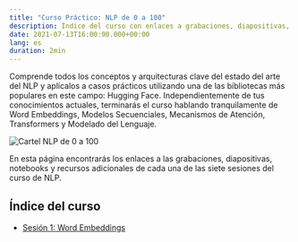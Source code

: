 ```yaml
---
title: "Curso Práctico: NLP de 0 a 100"
description: Índice del curso con enlaces a grabaciones, diapositivas, notebooks y recursos adicionales.
date: 2021-07-13T16:00:00.000+00:00
lang: es
duration: 2min
---
```


Comprende todos los conceptos y arquitecturas clave del estado del arte del NLP y aplícalos a casos prácticos utilizando una de las bibliotecas más populares en este campo: Hugging Face. Independientemente de tus conocimientos actuales, terminarás el curso hablando tranquilamente de Word Embeddings, Modelos Secuenciales, Mecanismos de Atención, Transformers y Modelado del Lenguaje.

<div class="flex justify-center">
    <img 
        alt="Cartel NLP de 0 a 100"
        src="https://www.spain-ai.com/wp-content/uploads/2021/08/curso_npl.jpeg" />
</div>

En esta página encontrarás los enlaces a las grabaciones, diapositivas, notebooks y recursos adicionales de cada una de las siete sesiones del curso de NLP.

## Índice del curso

* [Sesión 1: Word Embeddings](/nlp-de-cero-a-cien/sesion-01)
